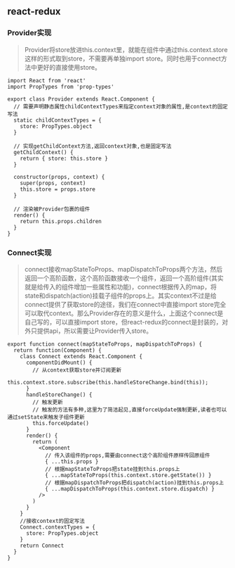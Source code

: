 ## react-redux
###  Provider实现
> Provider将store放进this.context里，就能在组件中通过this.context.store这样的形式取到store，不需要再单独import store。同时也用于connect方法中更好的直接使用store。

```
import React from 'react'
import PropTypes from 'prop-types'

export class Provider extends React.Component {  
  // 需要声明静态属性childContextTypes来指定context对象的属性,是context的固定写法  
  static childContextTypes = {    
    store: PropTypes.object  
  } 

  // 实现getChildContext方法,返回context对象,也是固定写法  
  getChildContext() {    
    return { store: this.store }  
  }  

  constructor(props, context) {    
    super(props, context)    
    this.store = props.store  
  }  

  // 渲染被Provider包裹的组件  
  render() {    
    return this.props.children  
  }
}
```
### Connect实现
> connect接收mapStateToProps、mapDispatchToProps两个方法，然后返回一个高阶函数，这个高阶函数接收一个组件，返回一个高阶组件(其实就是给传入的组件增加一些属性和功能)，connect根据传入的map，将state和dispatch(action)挂载子组件的props上。其实context不过是给connect提供了获取store的途径，我们在connect中直接import store完全可以取代context。那么Provider存在的意义是什么，上面这个connect是自己写的，可以直接import store，但react-redux的connect是封装的，对外只提供api，所以需要让Provider传入store。

```
export function connect(mapStateToProps, mapDispatchToProps) {    
  return function(Component) {      
    class Connect extends React.Component {        
      componentDidMount() {          
        // 从context获取store并订阅更新          
        this.context.store.subscribe(this.handleStoreChange.bind(this));        
      }       
      handleStoreChange() {          
        // 触发更新          
        // 触发的方法有多种,这里为了简洁起见,直接forceUpdate强制更新,读者也可以通过setState来触发子组件更新          
        this.forceUpdate()        
      }        
      render() {          
        return (            
          <Component              
            // 传入该组件的props,需要由connect这个高阶组件原样传回原组件              
            { ...this.props }              
            // 根据mapStateToProps把state挂到this.props上              
            { ...mapStateToProps(this.context.store.getState()) }               
            // 根据mapDispatchToProps把dispatch(action)挂到this.props上              
            { ...mapDispatchToProps(this.context.store.dispatch) }                 
          />              
        )        
      }      
    }      
    //接收context的固定写法      
    Connect.contextTypes = {        
      store: PropTypes.object      
    }      
    return Connect    
  }
}
```